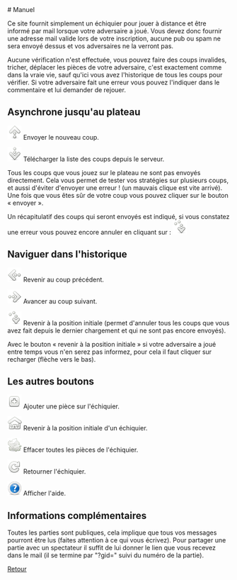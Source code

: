 <html>
<head>
	<meta http-equiv="Content-Type" content="text/html; charset=utf-8" />
	<title>Manuel</title>
</head>
<body>
# Manuel

Ce site fournit simplement un échiquier pour jouer à distance et être informé par mail lorsque votre adversaire a joué. Vous devez donc fournir une adresse mail valide lors de votre inscription, aucune pub ou spam ne sera envoyé dessus et vos adversaires ne la verront pas.
		
Aucune vérification n'est effectuée, vous pouvez faire des coups invalides, tricher, déplacer les pièces de votre adversaire, c'est exactement comme dans la vraie vie, sauf qu'ici vous avez l'historique de tous les coups pour vérifier.
Si votre adversaire fait une erreur vous pouvez l'indiquer dans le commentaire et lui demander de rejouer.


## Asynchrone jusqu'au plateau

![envoyer](./img/send.png 'envoyer') Envoyer le nouveau coup.

![recharger](./img/refresh.png 'recharger') Télécharger la liste des coups depuis le serveur.

Tous les coups que vous jouez sur le plateau ne sont pas envoyés directement. Cela vous permet de tester vos stratégies sur plusieurs coups, et aussi d'éviter d'envoyer une erreur ! (un mauvais clique est vite arrivé). Une fois que vous êtes sûr de votre coup vous pouvez cliquer sur le bouton « envoyer ».

Un récapitulatif des coups qui seront envoyés est indiqué, si vous constatez une erreur vous pouvez encore annuler en cliquant sur :
![revenir à la position initiale](./img/init.png 'revenir à la position initiale')


## Naviguer dans l'historique

![annuler](./img/undo.png 'annuler') Revenir au coup précédent.

![avancer](./img/next.png 'avancer') Avancer au coup suivant.

![revenir à la position initiale](./img/init.png 'revenir à la position initiale') Revenir à la position initiale (permet d'annuler tous les coups que vous avez fait depuis le dernier chargement et qui ne sont pas encore envoyés).

Avec le bouton « revenir à la position initiale » si votre adversaire a joué entre temps vous n'en serez pas informez, pour cela il faut cliquer sur recharger (flèche vers le bas).


## Les autres boutons

![](./img/add.png 'annuler') Ajouter une pièce sur l'échiquier.

![](./img/home.png 'annuler') Revenir à la position initiale d'un échiquier.

![](./img/clear.png 'annuler') Effacer toutes les pièces de l'échiquier.

![](./img/rotate.png 'annuler') Retourner l'échiquier.

![](./img/help.png 'annuler') Afficher l'aide.

## Informations complémentaires

Toutes les parties sont publiques, cela implique que tous vos messages pourront être lus (faites attention à ce qui vous écrivez). Pour partager une partie avec un spectateur il suffit de lui donner le lien que vous recevez dans le mail (il se termine par "?gid=" suivi du numéro de la partie).

[Retour](./)
</body>
</html>
